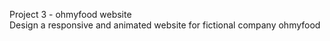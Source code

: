 
Project 3 - ohmyfood website\
Design a responsive and animated website for fictional company ohmyfood

